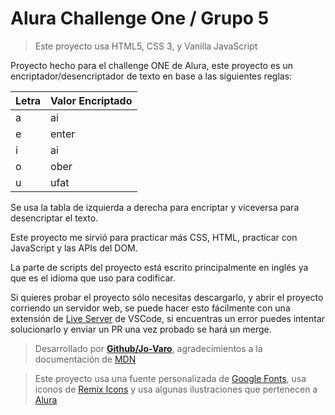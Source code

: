 # Alura Challenge One / Grupo 5

> Este proyecto usa HTML5, CSS 3, y Vanilla JavaScript

Proyecto hecho para el challenge ONE de Alura, este proyecto es un encriptador/desencriptador de texto en base a las siguientes reglas:

| Letra | Valor Encriptado |
| ----- | ---------------- |
| a     | ai               |
| e     | enter            |
| i     | ai               |
| o     | ober             |
| u     | ufat             |

Se usa la tabla de izquierda a derecha para encriptar y viceversa para desencriptar el texto.

Este proyecto me sirvió para practicar más CSS, HTML, practicar con JavaScript y las APIs del DOM.

La parte de scripts del proyecto está escrito principalmente en inglés ya que es el idioma que uso para codificar.

Si quieres probar el proyecto sólo necesitas descargarlo, y abrir el proyecto corriendo un servidor web, se puede hacer esto fácilmente con una extensión de [Live Server](https://marketplace.visualstudio.com/items?itemName=ritwickdey.LiveServer) de VSCode, si encuentras un error puedes intentar solucionarlo y enviar un PR una vez probado se hará un merge.

> Desarrollado por **[Github/Jo-Varo](https://github.com/Jo-varo)**, agradecimientos a la documentación de [MDN](https://developer.mozilla.org/)

> Este proyecto usa una fuente personalizada de [Google Fonts](https://fonts.google.com/), usa iconos de [Remix Icons](https://remixicon.com/) y usa algunas ilustraciones que pertenecen a [Alura](https://www.aluracursos.com/)
